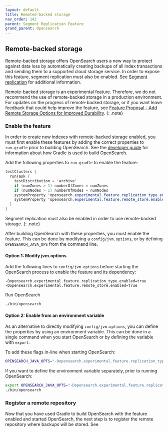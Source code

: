 ```yaml
---
layout: default
title: Remoted-backed storage
nav_order: 142
parent: Segment Replication Feature
grand_parent: Opensearch
---
```


## Remote-backed storage

Remote-backed storage offers OpenSearch users a new way to protect against data loss by automatically creating backups of all index transactions and sending them to a supported cloud storage service. In order to expose this feature, segment replication must also be enabled. See [Segment replication](NEEDLINKHERE-FROM-PR-1163) for additional information.

Remote-backed storage is an experimental feature. Therefore, we do not recommend the use of remote-backed storage in a production environment. For updates on the progress of remote-backed storage, or if you want leave feedback that could help improve the feature, see [Feature Proposal - Add Remote Storage Options for Improved Durability](https://github.com/opensearch-project/OpenSearch/issues/1968).
{: .note}

### Enable the feature

In order to create new indexes with remote-backed storage enabled, you must first enable these features by adding the correct properties to `run.gradle` prior to building OpenSearch. See the [developer guide](https://github.com/opensearch-project/OpenSearch/blob/main/DEVELOPER_GUIDE.md) for information about how Gradle is used to build OpenSearch.

Add the following properties to `run.gradle` to enable the feature:

```java
testClusters {
  runTask {
    testDistribution = 'archive'
    if (numZones > 1) numberOfZones = numZones
    if (numNodes > 1) numberOfNodes = numNodes
    systemProperty 'opensearch.experimental.feature.replication_type.enabled', 'true'
    systemProperty 'opensearch.experimental.feature.remote_store.enabled', 'true'
  }
}
```

Segment replication must also be enabled in order to use remote-backed storage.
{: .note}

After building OpenSearch with these properties, you must enable the feature. This can be done by modifying a `config/jvm.options`, or by defining `OPENSEARCH_JAVA_OPS` from the command line.

#### Option 1: Modify jvm.options

Add the following lines to `config/jvm.options` before starting the OpenSearch process to enable the feature and its dependency:

```
-Dopensearch.experimental.feature.replication_type.enabled=true
-Dopensearch.experimental.feature.remote_store.enabled=true
```

Run OpenSearch

```bash
./bin/opensearch
```

#### Option 2: Enable from an environment variable

As an alternative to directly modifying `config/jvm.options`, you can define the properties by using an environment variable. This can be done in a single command when you start OpenSearch or by defining the variable with `export`.

To add these flags in-line when starting OpenSearch:

```bash
OPENSEARCH_JAVA_OPTS="-Dopensearch.experimental.feature.replication_type.enabled=true -Dopensearch.experimental.feature.remote_store.enabled=true" ./opensearch-{{site.opensearch_version}}/bin/opensearch
```

If you want to define the environment variable separately, prior to running OpenSearch:

```bash
export OPENSEARCH_JAVA_OPTS="-Dopensearch.experimental.feature.replication_type.enabled=true -Dopensearch.experimental.feature.remote_store.enabled=true"
./bin/opensearch
```

### Register a remote repository

Now that you have used Gradle to build OpenSearch with the feature enabled and started OpenSearch, the next step is to register the remote repository where backups will be stored. See [](/opensearch/snapshots/snapshot-restore#register-repository)